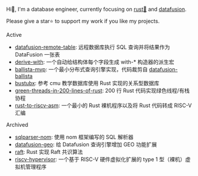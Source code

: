 Hi👋, I'm a database engineer, currently focusing on [rust🦀](https://github.com/rust-lang/rust) and [datafusion](https://github.com/bevyengine/bevy). 

Please give a star⭐ to support my work if you like my projects.

Active
- [datafusion-remote-table](https://github.com/systemxlabs/datafusion-remote-table): 远程数据库执行 SQL 查询并将结果作为 DataFusion 一张表
- [derive-with](https://github.com/systemxlabs/derive-with): 一个自动给结构体每个字段生成 with-* 构造器的派生宏
- [ballista-mvp](https://github.com/systemxlabs/ballista-mvp): 一个最小分布式查询引擎实现，代码裁剪自 [datafusion-ballista](https://github.com/apache/datafusion-ballista)
- [bustubx](https://github.com/systemxlabs/bustubx): 参考 cmu 教学数据库使用 Rust 实现的关系型数据库
- [green-threads-in-200-lines-of-rust](https://github.com/systemxlabs/green-threads-in-200-lines-of-rust): 200 行 Rust 代码实现绿色线程/有栈协程
- [rust-to-riscv-asm](https://github.com/systemxlabs/rust-to-riscv-asm): 一个最小的 Rust 裸机程序以及将 Rust 代码转成 RISC-V 汇编

Archived
- [sqlparser-nom](https://github.com/systemxlabs/sqlparser-nom): 使用 nom 框架编写的 SQL 解析器
- [datafusion-geo](https://github.com/systemxlabs/datafusion-geo): 给 Datafusion 查询引擎增加 GEO 功能扩展
- [raft](https://github.com/systemxlabs/raft): Rust 实现 Raft 共识算法
- [riscv-hypervisor](https://github.com/systemxlabs/riscv-hypervisor): 一个基于 RISC-V 硬件虚拟化扩展的 type 1 型（裸机）虚拟机管理程序
